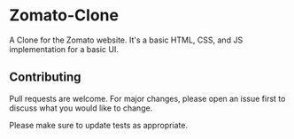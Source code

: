 # Zomato-Clone

A Clone for the Zomato website. It's a basic HTML, CSS, and JS implementation for a basic UI.

## Contributing

Pull requests are welcome. For major changes, please open an issue first to discuss what you would like to change.

Please make sure to update tests as appropriate.
